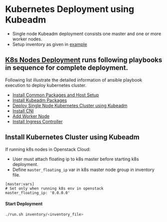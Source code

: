 # Kubernetes Deployment using Kubeadm

- Single node Kubeadm deployment consists one master and one or more worker nodes.
- Setup inventory as given in [example](../inventory/k8s-inv)

## [K8s Nodes Deployment](./playbooks/k8s-deployment.yml) runs following playbooks in sequence for complete deployment.

Following list illustrate the detailed information of ansible playbook execution to deploy kubernetes cluster.
- [Install Common Packages and Host Setup](./playbooks/common/k8s-prerequisites.yml)
- [Install Kubeadm Packages](./playbooks/common/kubeadm-packages.yml)
- [Deploy Single Node Kubernetes Cluster using Kubeadm](./playbooks/common/single-node-kubeadm.yml)
- [Install CNI](./playbooks/common/cni-provider.yml)
- [Add Worker Node](./playbooks/common/add-worker.yml)
- [Install Ingress Controller](./playbooks/common/ingress-controller.yml)

## Install Kubernetes Cluster using Kubeadm
If running k8s nodes in Openstack Cloud:
  - User must attach floating ip to k8s master before starting k8s deployment.
  - Define `master_floating_ip` var in k8s master node group in inventory file.
```
[master:vars]
# Set only when running k8s env in openstack
master_floating_ip: '0.0.0.0'
```

#### Start Deployment
```bash
./run.sh inventory/<inventory_file>
```

